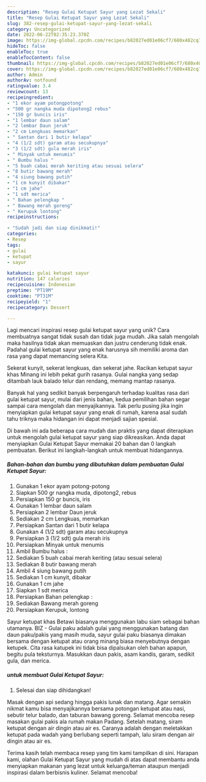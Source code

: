 ```yaml
---
description: "Resep Gulai Ketupat Sayur yang Lezat Sekali"
title: "Resep Gulai Ketupat Sayur yang Lezat Sekali"
slug: 382-resep-gulai-ketupat-sayur-yang-lezat-sekali
category: Uncategorized
date: 2022-06-22T02:35:23.370Z
image: https://img-global.cpcdn.com/recipes/b82027ed01e06cf7/680x482cq70/gulai-ketupat-sayur-foto-resep-utama.jpg
hideToc: false
enableToc: true
enableTocContent: false
thumbnail: https://img-global.cpcdn.com/recipes/b82027ed01e06cf7/680x482cq70/gulai-ketupat-sayur-foto-resep-utama.jpg
cover: https://img-global.cpcdn.com/recipes/b82027ed01e06cf7/680x482cq70/gulai-ketupat-sayur-foto-resep-utama.jpg
author: Admin
authorAv: notfound
ratingvalue: 3.4
reviewcount: 13
recipeingredient:
- "1 ekor ayam potongpotong"
- "500 gr nangka muda dipotong2 rebus"
- "150 gr buncis iris"
- "1 lembar daun salam"
- "2 lembar Daun jeruk"
- "2 cm Lengkuas memarkan"
- " Santan dari 1 butir kelapa"
- "4 (1/2 sdt) garam atau secukupnya"
- "3 (1/2 sdt) gula merah iris"
- " Minyak untuk menumis"
- " Bumbu halus "
- "5 buah cabai merah keriting atau sesuai selera"
- "8 butir bawang merah"
- "4 siung bawang putih"
- "1 cm kunyit dibakar"
- "1 cm jahe"
- "1 sdt merica"
- " Bahan pelengkap "
- " Bawang merah goreng"
- " Kerupuk lontong"
recipeinstructions:

- "Sudah jadi dan siap dinikmati!"
categories:
- Resep
tags:
- gulai
- ketupat
- sayur

katakunci: gulai ketupat sayur 
nutrition: 147 calories
recipecuisine: Indonesian
preptime: "PT19M"
cooktime: "PT31M"
recipeyield: "1"
recipecategory: Dessert

---
```





Lagi mencari inspirasi resep gulai ketupat sayur yang unik? Cara membuatnya sangat tidak susah dan tidak juga mudah. Jika salah mengolah maka hasilnya tidak akan memuaskan dan justru cenderung tidak enak. Padahal gulai ketupat sayur yang enak harusnya sih memiliki aroma dan rasa yang dapat memancing selera Kita.





Sekerat kunyit, sekerat lengkuas, dan sekerat jahe. Racikan ketupat sayur khas Minang ini lebih pekat gurih rasanya. Gulai nangka yang sedap ditambah lauk balado telur dan rendang, memang mantap rasanya.

Banyak hal yang sedikit banyak berpengaruh terhadap kualitas rasa dari gulai ketupat sayur, mulai dari jenis bahan, kedua pemilihan bahan segar sampai cara mengolah dan menyajikannya. Tak perlu pusing jika ingin menyiapkan gulai ketupat sayur yang enak di rumah, karena asal sudah tahu triknya maka hidangan ini dapat menjadi sajian spesial.






Di bawah ini ada beberapa cara mudah dan praktis yang dapat diterapkan untuk mengolah gulai ketupat sayur yang siap dikreasikan. Anda dapat menyiapkan Gulai Ketupat Sayur memakai 20 bahan dan 0 langkah pembuatan. Berikut ini langkah-langkah untuk membuat hidangannya.

<!--inarticleads1-->

##### Bahan-bahan dan bumbu yang dibutuhkan dalam pembuatan Gulai Ketupat Sayur:

1. Gunakan 1 ekor ayam potong-potong
1. Siapkan 500 gr nangka muda, dipotong2, rebus
1. Persiapkan 150 gr buncis, iris
1. Gunakan 1 lembar daun salam
1. Persiapkan 2 lembar Daun jeruk
1. Sediakan 2 cm Lengkuas, memarkan
1. Persiapkan  Santan dari 1 butir kelapa
1. Gunakan 4 (1/2 sdt) garam atau secukupnya
1. Persiapkan 3 (1/2 sdt) gula merah iris
1. Persiapkan  Minyak untuk menumis
1. Ambil  Bumbu halus :
1. Sediakan 5 buah cabai merah keriting (atau sesuai selera)
1. Sediakan 8 butir bawang merah
1. Ambil 4 siung bawang putih
1. Sediakan 1 cm kunyit, dibakar
1. Gunakan 1 cm jahe
1. Siapkan 1 sdt merica
1. Persiapkan  Bahan pelengkap :
1. Sediakan  Bawang merah goreng
1. Persiapkan  Kerupuk, lontong


Sayur ketupat khas Betawi biasanya menggunakan labu siam sebagai bahan utamanya. BIZ - Gulai paku adalah gulai yang menggunakan batang dan daun paku/pakis yang masih muda, sayur gulai paku biasanya dimakan bersama dengan ketupat atau orang minang biasa menyebutnya dengan ketupek. Cita rasa katupek ini tidak bisa dipalsukan oleh bahan apapun, begitu pula teksturnya. Masukkan daun pakis, asam kandis, garam, sedikit gula, dan merica. 

<!--inarticleads2-->

#####  untuk membuat Gulai Ketupat Sayur:


1. Selesai dan siap dihidangkan!

Masak dengan api sedang hingga pakis lunak dan matang. Agar semakin nikmat kamu bisa menyajikannya bersama potongan ketupat atau nasi, sebutir telur balado, dan taburan bawang goreng. Selamat mencoba resep masakan gulai pakis ala rumah makan Padang. Setelah matang, siram ketupat dengan air dingin atau air es. Caranya adalah dengan meletakkan ketupat pada wadah yang berlubang seperti tampah, lalu siram dengan air dingin atau air es. 

Terima kasih telah membaca resep yang tim kami tampilkan di sini. Harapan kami, olahan Gulai Ketupat Sayur yang mudah di atas dapat membantu anda menyiapkan makanan yang lezat untuk keluarga/teman ataupun menjadi inspirasi dalam berbisnis kuliner. Selamat mencoba!
